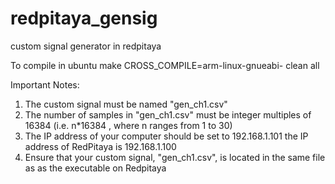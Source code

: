 # redpitaya_gensig
custom signal generator in redpitaya

To compile in ubuntu 
make CROSS_COMPILE=arm-linux-gnueabi- clean all

Important Notes:

1) The custom signal must be named "gen_ch1.csv"
2) The number of samples in "gen_ch1.csv" must be integer multiples of 16384
	(i.e. n*16384 , where n ranges from 1 to 30)
3) The IP address of your computer should be set to 192.168.1.101
	the IP address of RedPitaya is 192.168.1.100
4) Ensure that your custom signal, "gen_ch1.csv", is located in the same file as 
	as the executable on Redpitaya
